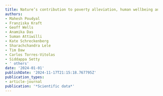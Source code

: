 ```yaml
---
title: Nature’s contribution to poverty alleviation, human wellbeing and the SDGs
authors:
- Mahesh Poudyal
- Franziska Kraft
- Geoff Wells
- Anamika Das
- Suman Attiwilli
- Kate Schreckenberg
- Sharachchandra Lele
- Tim Daw
- Carlos Torres-Vitolas
- Siddappa Setty
- ' others'
date: '2024-01-01'
publishDate: '2024-11-17T21:15:18.767795Z'
publication_types:
- article-journal
publication: '*Scientific data*'
---
```

